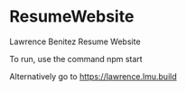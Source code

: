 # ResumeWebsite
Lawrence Benitez Resume Website

To run, use the command npm start

Alternatively go to https://lawrence.lmu.build

